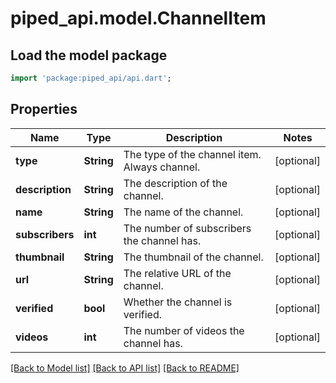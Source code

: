 # piped_api.model.ChannelItem

## Load the model package
```dart
import 'package:piped_api/api.dart';
```

## Properties
Name | Type | Description | Notes
------------ | ------------- | ------------- | -------------
**type** | **String** | The type of the channel item. Always channel. | [optional] 
**description** | **String** | The description of the channel. | [optional] 
**name** | **String** | The name of the channel. | [optional] 
**subscribers** | **int** | The number of subscribers the channel has. | [optional] 
**thumbnail** | **String** | The thumbnail of the channel. | [optional] 
**url** | **String** | The relative URL of the channel. | [optional] 
**verified** | **bool** | Whether the channel is verified. | [optional] 
**videos** | **int** | The number of videos the channel has. | [optional] 

[[Back to Model list]](../README.md#documentation-for-models) [[Back to API list]](../README.md#documentation-for-api-endpoints) [[Back to README]](../README.md)


